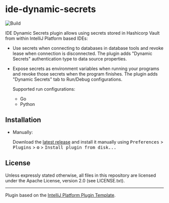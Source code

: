 # ide-dynamic-secrets

![Build](https://github.com/martin-sucha/ide-dynamic-secrets/workflows/Build/badge.svg)
<!-- hide badges as plugin is not on marketplace yet
[![Version](https://img.shields.io/jetbrains/plugin/v/PLUGIN_ID.svg)](https://plugins.jetbrains.com/plugin/PLUGIN_ID)
[![Downloads](https://img.shields.io/jetbrains/plugin/d/PLUGIN_ID.svg)](https://plugins.jetbrains.com/plugin/PLUGIN_ID)
-->

<!-- Plugin description -->
IDE Dynamic Secrets plugin allows using secrets stored in Hashicorp Vault from within IntelliJ Platform based IDEs:

* Use secrets when connecting to databases in database tools and revoke lease when connection is disconnected.
  The plugin adds "Dynamic Secrets" authentication type to data source properties.
* Expose secrets as environment variables when running your programs and revoke those secrets when the program finishes.
  The plugin adds "Dynamic Secrets" tab to Run/Debug configurations.

  Supported run configurations:

  * Go
  * Python

<!-- Plugin description end -->

## Installation

<!-- not available on marketplace yet
- Using IDE built-in plugin system:
  
  <kbd>Preferences</kbd> > <kbd>Plugins</kbd> > <kbd>Marketplace</kbd> > <kbd>Search for "IDE Dynamic Secrets"</kbd> >
  <kbd>Install Plugin</kbd>
  -->
- Manually:

  Download the [latest release](https://github.com/martin-sucha/ide-dynamic-secrets/releases/latest) and install it manually using
  <kbd>Preferences</kbd> > <kbd>Plugins</kbd> > <kbd>⚙️</kbd> > <kbd>Install plugin from disk...</kbd>


## License

Unless expressly stated otherwise, all files in this repository are licensed under the Apache License, version 2.0
(see LICENSE.txt).

---
Plugin based on the [IntelliJ Platform Plugin Template][template].

[template]: https://github.com/JetBrains/intellij-platform-plugin-template
